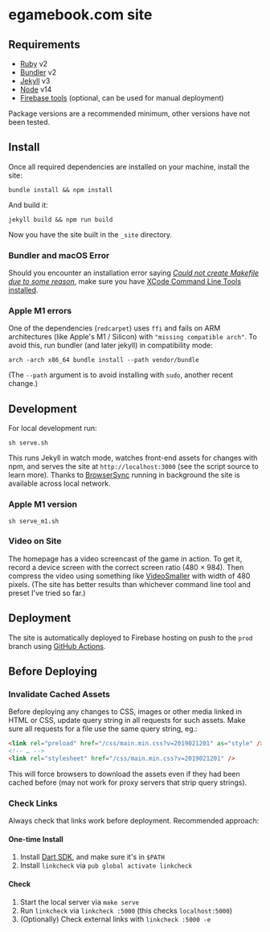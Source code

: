 # egamebook.com site

## Requirements

- [Ruby](https://www.ruby-lang.org) v2
- [Bundler](https://bundler.io) v2
- [Jekyll](https://jekyllrb.com) v3
- [Node](https://nodejs.org) v14
- [Firebase tools](https://github.com/firebase/firebase-tools) (optional, can be
  used for manual deployment)

Package versions are a recommended minimum, other versions have not been 
tested. 

## Install

Once all required dependencies are installed on your machine, install the site:

```shell
bundle install && npm install
```

And build it:

```shell
jekyll build && npm run build
```

Now you have the site built in the `_site` directory.

### Bundler and macOS Error

Should you encounter an installation error saying [_Could not create Makefile 
due to some reason_](https://github.com/ffi/ffi/issues/286), make sure you have
[XCode Command Line Tools installed](https://stackoverflow.com/questions/9329243/how-to-install-xcode-command-line-tools).

### Apple M1 errors

One of the dependencies (`redcarpet`) uses `ffi` and fails
on ARM architectures (like Apple's M1 / Silicon) with 
`"missing compatible arch"`. To avoid this, run bundler (and later jekyll)
in compatibility mode:

```shell
arch -arch x86_64 bundle install --path vendor/bundle
```

(The `--path` argument is to avoid installing with `sudo`, another recent
change.)

## Development

For local development run:

```shell
sh serve.sh
```

This runs Jekyll in watch mode, watches front-end assets for changes with 
npm, and serves the site at `http://localhost:3000` (see the script source 
to learn more). Thanks to [BrowserSync](https://www.browsersync.io) running 
in background the site is available across local network.

### Apple M1 version

```shell
sh serve_m1.sh
```

### Video on Site

The homepage has a video screencast of the game in action. To get it, record a
device screen with the correct screen ratio (480 × 984). Then compress the 
video using something like [VideoSmaller](http://www.videosmaller.com) with
width of 480 pixels. (The site has better results than whichever command line
tool and preset I've tried so far.)

## Deployment

The site is automatically deployed to Firebase hosting on push to the `prod`
branch using [GitHub Actions](https://github.com/filiph/egamebook_site/actions).

## Before Deploying

### Invalidate Cached Assets

Before deploying any changes to CSS, images or other media linked in HTML or
CSS, update query  string in all requests for such assets. Make sure all 
requests for a file use the same query string, eg.:

```html
<link rel="preload" href="/css/main.min.css?v=2019021201" as="style" />
<!-- … -->
<link rel="stylesheet" href="/css/main.min.css?v=2019021201" />
```

This will force browsers to download the assets even if they had been cached
before (may not work for proxy servers that strip query strings).

### Check Links

Always check that links work before deployment. Recommended approach:

#### One-time Install 

1. Install [Dart SDK](https://www.dartlang.org/tools/sdk#install), 
   and make sure it's in `$PATH`
2. Install `linkcheck` via `pub global activate linkcheck`

#### Check

1. Start the local server via `make serve`
2. Run `linkcheck` via `linkcheck :5000` (this checks `localhost:5000`)
3. (Optionally) Check external links with `linkcheck :5000 -e`
